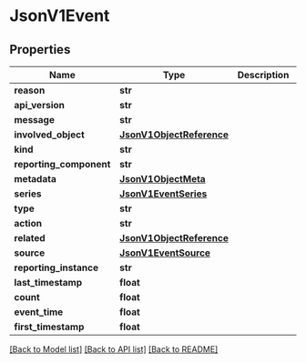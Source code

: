# JsonV1Event


## Properties
Name | Type | Description | Notes
------------ | ------------- | ------------- | -------------
**reason** | **str** |  | [optional] 
**api_version** | **str** |  | [optional] 
**message** | **str** |  | [optional] 
**involved_object** | [**JsonV1ObjectReference**](JsonV1ObjectReference.md) |  | [optional] 
**kind** | **str** |  | [optional] 
**reporting_component** | **str** |  | [optional] 
**metadata** | [**JsonV1ObjectMeta**](JsonV1ObjectMeta.md) |  | [optional] 
**series** | [**JsonV1EventSeries**](JsonV1EventSeries.md) |  | [optional] 
**type** | **str** |  | [optional] 
**action** | **str** |  | [optional] 
**related** | [**JsonV1ObjectReference**](JsonV1ObjectReference.md) |  | [optional] 
**source** | [**JsonV1EventSource**](JsonV1EventSource.md) |  | [optional] 
**reporting_instance** | **str** |  | [optional] 
**last_timestamp** | **float** |  | [optional] 
**count** | **float** |  | [optional] 
**event_time** | **float** |  | [optional] 
**first_timestamp** | **float** |  | [optional] 

[[Back to Model list]](../README.md#documentation-for-models) [[Back to API list]](../README.md#documentation-for-api-endpoints) [[Back to README]](../README.md)


